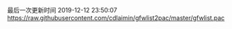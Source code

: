 最后一次更新时间 2019-12-12 23:50:07
https://raw.githubusercontent.com/cdlaimin/gfwlist2pac/master/gfwlist.pac

